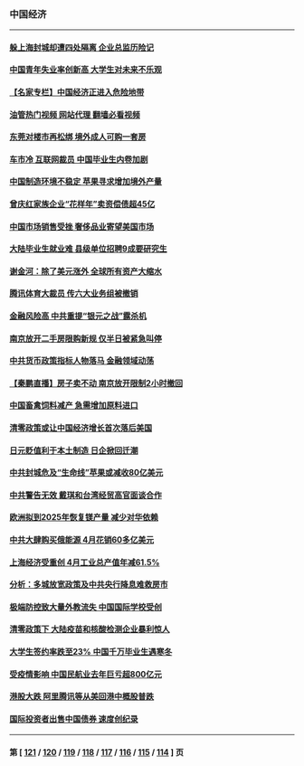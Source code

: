 ### 中国经济
---
#### [躲上海封城却遭四处隔离 企业总监历险记](../../pages/ncid283/n13742979.md?05230445) 
#### [中国青年失业率创新高 大学生对未来不乐观](../../pages/ncid283/n13742969.md?05230445) 
#### [【名家专栏】中国经济正进入危险地带](../../pages/ncid283/n13742856.md?05230445) 
#### [油管热门视频 网站代理 翻墙必看视频](http://209.222.30.114:81/youtube.html?05230445)
#### [东莞对楼市再松绑 境外成人可购一套房](../../pages/ncid283/n13742732.md?05230445) 
#### [车市冷 互联网裁员 中国毕业生内卷加剧](../../pages/ncid283/n13742607.md?05230445) 
#### [中国制造环境不稳定 苹果寻求增加境外产量](../../pages/ncid283/n13742351.md?05230445) 
#### [曾庆红家族企业“花样年”卖资偿债超45亿](../../pages/ncid283/n13742358.md?05230445) 
#### [中国市场销售受挫 奢侈品业寄望美国市场](../../pages/ncid283/n13742248.md?05230445) 
#### [大陆毕业生就业难 县级单位招聘9成要研究生](../../pages/ncid283/n13742186.md?05230445) 
#### [谢金河：除了美元涨外 全球所有资产大缩水](../../pages/ncid283/n13742038.md?05230445) 
#### [腾讯体育大裁员 传六大业务组被撤销](../../pages/ncid283/n13742080.md?05230445) 
#### [金融风险高 中共重提“银元之战”露杀机](../../pages/ncid283/n13742039.md?05230445) 
#### [南京放开二手房限购新规 仅半日被紧急叫停](../../pages/ncid283/n13741971.md?05230445) 
#### [中共货币政策指标人物落马 金融领域动荡](../../pages/ncid283/n13741950.md?05230445) 
#### [【秦鹏直播】房子卖不动 南京放开限制2小时撤回](../../pages/ncid283/n13741862.md?05230445) 
#### [中国畜禽饲料减产 急需增加原料进口](../../pages/ncid283/n13741776.md?05230445) 
#### [清零政策或让中国经济增长首次落后美国](../../pages/ncid283/n13741818.md?05230445) 
#### [日元贬值利于本土制造 日企掀回迁潮](../../pages/ncid283/n13741770.md?05230445) 
#### [中共封城危及“生命线”苹果或减收80亿美元](../../pages/ncid283/n13741762.md?05230445) 
#### [中共警告无效 戴琪和台湾经贸高官面谈合作](../../pages/ncid283/n13741718.md?05230445) 
#### [欧洲拟到2025年恢复镁产量 减少对华依赖](../../pages/ncid283/n13741694.md?05230445) 
#### [中共大肆购买俄能源 4月花销60多亿美元](../../pages/ncid283/n13741698.md?05230445) 
#### [上海经济受重创 4月工业总产值年减61.5%](../../pages/ncid283/n13741423.md?05230445) 
#### [分析：多城放宽政策及中共央行降息难救房市](../../pages/ncid283/n13741415.md?05230445) 
#### [极端防控致大量外教流失 中国国际学校受创](../../pages/ncid283/n13741383.md?05230445) 
#### [清零政策下 大陆疫苗和核酸检测企业暴利惊人](../../pages/ncid283/n13741225.md?05230445) 
#### [大学生签约率跌至23% 中国千万毕业生遇寒冬](../../pages/ncid283/n13741056.md?05230445) 
#### [受疫情影响 中国民航业去年巨亏超800亿元](../../pages/ncid283/n13741096.md?05230445) 
#### [港股大跌 阿里腾讯等从美回港中概股普跌](../../pages/ncid283/n13741060.md?05230445) 
#### [国际投资者出售中国债券 速度创纪录](../../pages/ncid283/n13740982.md?05230445) 

---
#### 第 [ [121](./121.md?05230445) / [120](./120.md?05230445) / [119](./119.md?05230445) / [118](./118.md?05230445) / [117](./117.md?05230445) / [116](./116.md?05230445) / [115](./115.md?05230445) / [114](./114.md?05230445) ] 页
